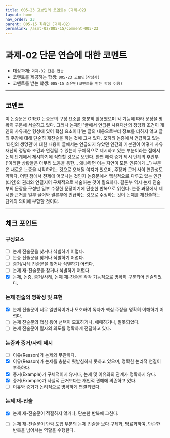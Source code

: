 ```yaml
---
title: 005-23 고보민의 코멘트a (과제-02) 
layout: home
nav_order: 23
parent: 005-15 최유민 (과제-02)
permalink: /asmt-02/005-15/comment-005-23
---
```


# 과제-02 단문 연습에 대한 코멘트

- 대상과제: `과제-02 단문 연습`
- 코멘트를 제공하는 학생: `005-23 고보민(작성자)` 
- 코멘트를 받는 학생: `005-15 최유민(코멘트를 받는 학생 이름)` 

---

## 코멘트

이 논증문은 OREO 논증문의 구성 요소를 충분히 활용했으며 각 기능에 따라 문장을 명확히 구분해 서술하고 있다. 그러나 논제인 '글에서 언급된 사유재산의 정당화 조건이 개인의 사유재산 형성에 있어 핵심 요소이다'는 글의 내용으로부터 정보를 더하지 않고 글의 주장에 대해 단순히 재진술을 하는 것에 그쳐 있다. 오히려 논증에서 언급하고 있는 '타인의 생명권'에 대한 내용이 글에서는 언급되지 않았던 인간의 기본권이 어떻게 사유재산의 정당화 조건과 연결될 수 있는지 구체적으로 제시하고 있는 부분이라는 점에서 논제 단계에서 제시하기에 적합할 것으로 보인다. 한편 해석 증거 제시 단계의 후반부('이러한 상황들은 아무리 노동을 통한... 왜냐하면 이는 자연이 모든 인류에게...') 부분은 새로운 논증을 시작하려는 것으로 오해될 여지가 있으며, 주장과 근거 사이 연관성도 약하다. 어떤 점에서 전제에 어긋나는 것인지 논증문에서 핵심적으로 다루고 있는 인간(타인)의 권리와 연결지어 구체적으로 서술하는 것이 필요하다. 결론부 역시 논제 진술부의 문장을 구성만 일부 수정한 문장이기에 단순한 반복으로 읽힌다. 논증 과정에서 제시한 근거를 일부 끌어와 결론부에 언급하는 것으로 수정하는 것이 논제를 재진술하는 단계의 의미에 부합할 것이다. 

---

## 체크 포인트

### **구성요소**
- [ ] 논제 진술문을 찾거나 식별하기 어렵다.
- [ ] 논증 진술문을 찾거나 식별하기 어렵다.
- [ ] 증거/사례 진술문을 찾거나 식별하기 어렵다.
- [ ] 논제 재-진술문을 찾거나 식별하기 어렵다.
- [x] 논제, 논증, 증거/사례, 논제 재-진술문 각각 기능적으로 명확히 구분되어 진술되었다.

### **논제 진술의 명확성 및 표현**  
- [x] 논제 진술문이 너무 일반적이거나 모호하여 독자가 핵심 주장을 명확히 이해하기 어렵다.  
- [ ] 논제 진술문의 핵심 용어 선택이 모호하거나, 애매하거나, 잘못되었다.  
- [ ] 논제 진술문이 필자의 의도를 명확하게 전달하고 있다.  

### **논증과 증거/사례 제시**  
- [ ] 이유(Reason)가 논제와 무관하다.
- [x] 이유(Reason)가 논제를 충분히 뒷받침하지 못하고 있으며, 명확한 논리적 연결이 부족하다.  
- [x] 증거(Example)가 구체적이지 않거나, 논제 및 이유와의 관계가 명확하지 않다. 
- [x] 증거(Example)가 사실적 근거보다는 개인적 견해에 의존하고 있다.  
- [ ] 이유와 증거가 논리적으로 명확하게 연결되었다.  

### **논제 재-진술**  
- [x] 논제 재-진술문이 적절하지 않거나, 단순한 반복에 그친다.   
- [ ] 논제 재-진술문이 단락 도입 부분의 논제 진술을 보다 구체화, 명료화하여, 단순한 반복을 넘어서는 역할을 수행한다.  

